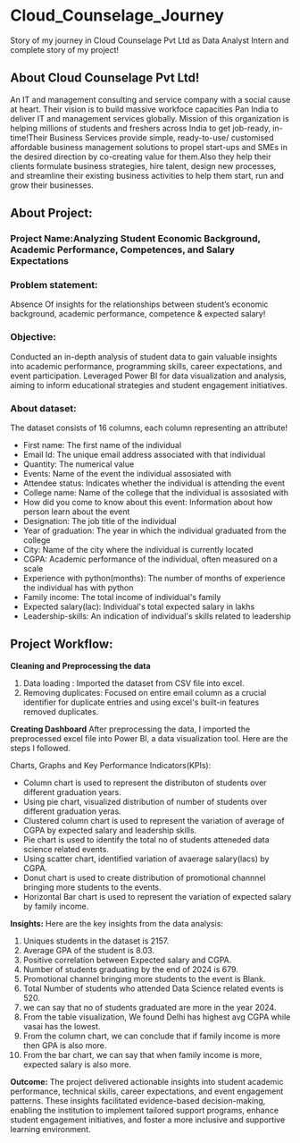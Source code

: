 # Cloud_Counselage_Journey
Story of my journey in Cloud Counselage Pvt Ltd as Data Analyst Intern and complete story of my project!

## About Cloud Counselage Pvt Ltd!
An IT and management consulting and service company with a social cause at heart. Their vision is to build massive workfoce capacities Pan India to deliver IT and management services globally. Mission of this organization is helping millions of students and freshers across India to get job-ready, in-time!Their Business Services provide simple, ready-to-use/ customised affordable business management solutions to propel start-ups and SMEs in the desired direction by co-creating value for them.Also they help their clients formulate business strategies, hire talent, design new processes, and streamline their existing business activities to help them start, run and grow their businesses.

## About Project:
### Project Name:Analyzing Student Economic Background, Academic Performance, Competences, and Salary Expectations

### Problem statement: 
Absence Of insights for the relationships between student’s economic background, academic performance, competence & expected salary!

### Objective:
Conducted an in-depth analysis of student data to gain valuable insights into academic performance, programming skills, career expectations, and event participation. Leveraged Power BI for data visualization and analysis, aiming to inform educational strategies and student engagement initiatives.

### About dataset:
The dataset consists of 16 columns, each column representing an attribute!

- First name: The first name of the individual
- Email Id: The unique email address associated with that individual
- Quantity: The numerical value 
- Events: Name of the event the individual assosiated with
- Attendee status: Indicates whether the individual is attending the event
- College name: Name of the college that the individual is assosiated with
- How did you come to know about this event: Information about how person learn about the event
- Designation: The job title of the individual
- Year of graduation: The year in which the individual graduated from the college
- City: Name of the city where the individual is currently located
- CGPA: Academic performance of the individual, often measured on a scale
- Experience with python(months): The number of months of experience the individual has with python
- Family income: The total income of individual's family
- Expected salary(lac): Individual's total expected salary in lakhs
- Leadership-skills: An indication of individual's skills related to leadership

## Project Workflow:
**Cleaning and Preprocessing the data**
1. Data loading : Imported the dataset from CSV file into excel.
2. Removing duplicates: Focused on entire email column as a crucial identifier for duplicate entries and using excel's built-in features removed duplicates.

**Creating Dashboard**
After preprocessing the data, I imported the preprocessed excel file into Power BI, a data visualization tool. Here are the steps I followed.

Charts, Graphs and Key Performance Indicators(KPIs):
- Column chart is used to represent the distributon of students over different graduation years.
- Using pie chart, visualized distribution of number of students over different graduation yeras.
- Clustered column chart is used to represent the variation of average of CGPA by expected salary and leadership skills.
- Pie chart is used to identify the total no of students atteneded data science related events.
- Using scatter chart, identified variation of avaerage salary(lacs) by CGPA.
- Donut chart is used to create distribution of promotional channnel bringing more students to the events.
- Horizontal Bar chart is used to represent the variation of expected salary by family income.

**Insights:**
Here are the key insights from the data analysis:

1. Uniques students in the dataset is 2157.
2. Average GPA of the student is 8.03.
3. Positive correlation between Expected salary and CGPA.
4. Number of students graduating by the end of 2024 is 679.
5. Promotional channel bringing more students to the event is Blank.
6. Total Number of students who attended Data Science related events is 520.
7. we can say that no of students graduated are more in the year 2024.
8. From the table visualization, We found Delhi has highest avg CGPA while vasai has the lowest.
9. From the column chart, we can conclude that if family income is more then GPA is also more.
10. From the bar chart, we can say that when family income is more, expected salary is also more.

**Outcome:**
The project delivered actionable insights into student academic performance, technical skills, career expectations, and event engagement patterns. These insights facilitated evidence-based decision-making, enabling the institution to implement tailored support programs, enhance student engagement initiatives, and foster a more inclusive and supportive learning environment.

